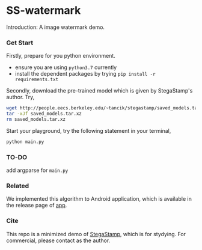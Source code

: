 # SS-watermark

Introduction: A image watermark demo.

### Get Start

Firstly, prepare for you python environment.
- ensure you are using ```python3.7``` currently
- install the dependent packages by trying ```pip install -r requirements.txt```

Secondly, download the pre-trained model which is given by StegaStamp's author. Try,

```bash
wget http://people.eecs.berkeley.edu/~tancik/stegastamp/saved_models.tar.xz
tar -xJf saved_models.tar.xz
rm saved_models.tar.xz
```



Start your playground, try the following statement in your terminal,

```bash
python main.py
```

### TO-DO

add argparse for ```main.py```

### Related

We implemented this algorithm to Android application, which is available in the release page of [app](https://github.com/litun5315/apps).

### Cite
This repo is a minimized demo of [StegaStamp](https://github.com/tancik/StegaStamp), which is for stydying. For commercial, please contact as the author.